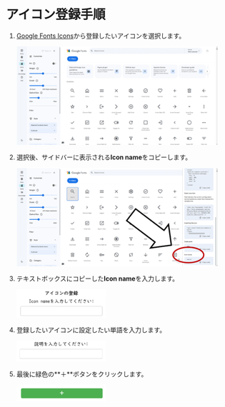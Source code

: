 # アイコン登録手順

1. [Google Fonts Icons](https://fonts.google.com/icons)から登録したいアイコンを選択します。
   
   <img src="../img/image3.png" width="450">

2. 選択後、サイドバーに表示される**Icon name**をコピーします。
   
   <img src="../img/image4.png" width="450">

3. テキストボックスにコピーした**Icon name**を入力します。
   
   <img src="../img/image5.png" width="200">

4. 登録したいアイコンに設定したい単語を入力します。
   
   <img src="../img/image6.png" width="200">

5. 最後に緑色の**＋**ボタンをクリックします。
   
   <img src="../img/image7.png" width="200">
